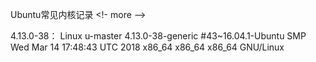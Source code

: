 ﻿---
layout: post
title: 
category : linux系统
tags : [linux]
---
Ubuntu常见内核记录
<!- more -->

4.13.0-38：
Linux u-master 4.13.0-38-generic #43~16.04.1-Ubuntu SMP Wed Mar 14 17:48:43 UTC 2018 x86_64 x86_64 x86_64 GNU/Linux


